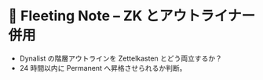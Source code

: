# 📝 Fleeting Note – ZK とアウトライナー併用

- Dynalist の階層アウトラインを Zettelkasten とどう両立するか？  
- 24 時間以内に Permanent へ昇格させられるか判断。
